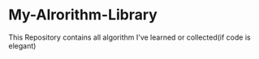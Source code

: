 # My-Alrorithm-Library  
This Repository contains all algorithm I've learned or collected(if code is elegant)  
